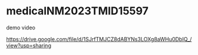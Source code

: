 # medicalNM2023TMID15597

demo video

https://drive.google.com/file/d/1SJrfTMJCZ8dABYNs3LOXg8aWHu0DbIQ_/view?usp=sharing
